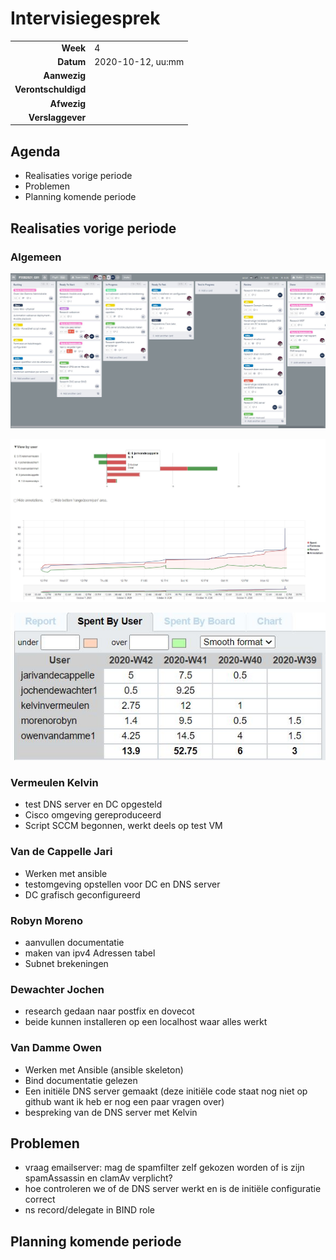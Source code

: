 # Intervisiegesprek

|                     |                   |
|--------------------:|:------------------|
|            **Week** | 4                 |
|           **Datum** | 2020-10-12, uu:mm |
|        **Aanwezig** |                   |
| **Verontschuldigd** |                   |
|         **Afwezig** |                   |
|    **Verslaggever** |                   |

## Agenda

- Realisaties vorige periode
- Problemen
- Planning komende periode

## Realisaties vorige periode

### Algemeen

![trello board week 4](/rapportering/images/Intervisie-w4-Trello.JPG)

![burndown week 4](/rapportering/images/Intervisie-w4-Burndown.JPG)

![Spent by users week 4](/rapportering/images/Intervisie-w4-SpentUsers.JPG)

### Vermeulen Kelvin

- test DNS server en DC opgesteld
- Cisco omgeving gereproduceerd
- Script SCCM begonnen, werkt deels op test VM

### Van de Cappelle Jari

 - Werken met ansible
 - testomgeving opstellen voor DC en DNS server
 - DC grafisch geconfigureerd
### Robyn Moreno
 - aanvullen documentatie
 - maken van ipv4 Adressen tabel
 - Subnet brekeningen

### Dewachter Jochen
- research gedaan naar postfix en dovecot
- beide kunnen installeren op een localhost waar alles werkt

### Van Damme Owen

- Werken met Ansible (ansible skeleton)
- Bind documentatie gelezen
- Een initiële DNS server gemaakt (deze initiële code staat nog niet op github want ik heb er nog een paar vragen over)
- bespreking van de DNS server met Kelvin



## Problemen
- vraag emailserver: mag de spamfilter zelf gekozen worden of is zijn spamAssassin en clamAv verplicht?
- hoe controleren we of de DNS server werkt en is de initiële configuratie correct
- ns record/delegate in BIND role

## Planning komende periode
